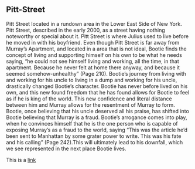 ## Pitt-Street

Pitt Street located in a rundown area in the Lower East Side of New York. Pitt Street, described in the early 2000, as a street having nothing noteworthy or special about it. Pitt Street is where Julius used to live before he moved in with his boyfriend. Even though Pitt Street is far away from Murray’s Apartment, and located in a area that is not ideal, Bootie finds the concept of living and supporting himself on his own to be what he needs saying, “he could not see himself living and working, all the time, in that apartment. Because he never felt at home there anyway, and because it seemed somehow-unhealthy” (Page 210). Bootie’s journey from living with and working for his uncle to living in a dump and working for his uncle, drastically changed Bootie’s character. Bootie has never before lived on his own, and this new found freedom that he has found allows for Bootie to feel as if he is king of the world. This new confidence and literal distance between him and Murray allows for the resentment of Murray to form. Bootie, once believing that his uncle deserved all his praise, has shifted into Bootie believing that Murray is a fraud. Bootie’s arrogance comes into play, when he convinces himself that he is the one person who is capable of exposing Murray’s as a fraud to the world, saying “This was the article he’d been sent to Manhattan by some grater power to write. This was his fate and his calling” (Page 242).This will ultimately lead to his downfall, which we see represented in the next place Bootie lives.

This is a
[link](https://en.wikipedia.org/wiki/Pitt_Street)

